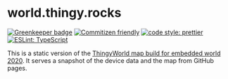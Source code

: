 # world.thingy.rocks

[![Greenkeeper badge](https://badges.greenkeeper.io/coderbyheart/nrfcloud-udp-proxy.svg)](https://greenkeeper.io/)
[![Commitizen friendly](https://img.shields.io/badge/commitizen-friendly-brightgreen.svg)](http://commitizen.github.io/cz-cli/)
[![code style: prettier](https://img.shields.io/badge/code_style-prettier-ff69b4.svg)](https://github.com/prettier/prettier/)
[![ESLint: TypeScript](https://img.shields.io/badge/ESLint-TypeScript-blue.svg)](https://github.com/typescript-eslint/typescript-eslint)

This is a static version of the
[ThingyWorld map build for embedded world 2020](https://github.com/coderbyheart/nrfcloud-udp-proxy).
It serves a snapshot of the device data and the map from GitHub pages.
